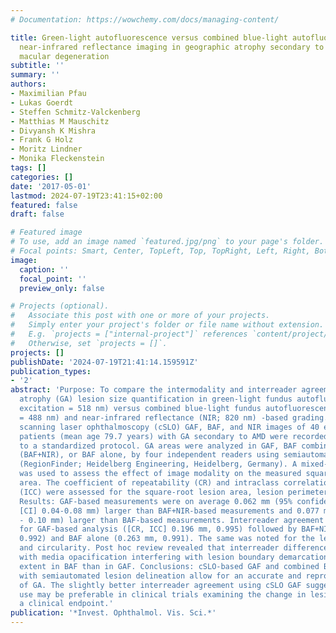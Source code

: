 ```yaml
---
# Documentation: https://wowchemy.com/docs/managing-content/

title: Green-light autofluorescence versus combined blue-light autofluorescence and
  near-infrared reflectance imaging in geographic atrophy secondary to age-related
  macular degeneration
subtitle: ''
summary: ''
authors:
- Maximilian Pfau
- Lukas Goerdt
- Steffen Schmitz-Valckenberg
- Matthias M Mauschitz
- Divyansh K Mishra
- Frank G Holz
- Moritz Lindner
- Monika Fleckenstein
tags: []
categories: []
date: '2017-05-01'
lastmod: 2024-07-19T23:41:15+02:00
featured: false
draft: false

# Featured image
# To use, add an image named `featured.jpg/png` to your page's folder.
# Focal points: Smart, Center, TopLeft, Top, TopRight, Left, Right, BottomLeft, Bottom, BottomRight.
image:
  caption: ''
  focal_point: ''
  preview_only: false

# Projects (optional).
#   Associate this post with one or more of your projects.
#   Simply enter your project's folder or file name without extension.
#   E.g. `projects = ["internal-project"]` references `content/project/deep-learning/index.md`.
#   Otherwise, set `projects = []`.
projects: []
publishDate: '2024-07-19T21:41:14.159591Z'
publication_types:
- '2'
abstract: 'Purpose: To compare the intermodality and interreader agreement for geographic
  atrophy (GA) lesion size quantification in green-light fundus autofluorescence (GAF;
  excitation = 518 nm) versus combined blue-light fundus autofluorescence (BAF; excitation
  = 488 nm) and near-infrared reflectance (NIR; 820 nm) -based grading. Methods: Confocal
  scanning laser ophthalmoscopy (cSLO) GAF, BAF, and NIR images of 40 eyes from 29
  patients (mean age 79.7 years) with GA secondary to AMD were recorded according
  to a standardized protocol. GA areas were analyzed in GAF, BAF combined with NIR
  (BAF+NIR), or BAF alone, by four independent readers using semiautomated software
  (RegionFinder; Heidelberg Engineering, Heidelberg, Germany). A mixed-effects model
  was used to assess the effect of image modality on the measured square-root lesion
  area. The coefficient of repeatability (CR) and intraclass correlation coefficient
  (ICC) were assessed for the square-root lesion area, lesion perimeter, and circularity.
  Results: GAF-based measurements were on average 0.062 mm (95% confidence interval
  [CI] 0.04-0.08 mm) larger than BAF+NIR-based measurements and 0.077 mm (95% CI 0.06
  - 0.10 mm) larger than BAF-based measurements. Interreader agreement was highest
  for GAF-based analysis ([CR, ICC] 0.196 mm, 0.995) followed by BAF+NIR (0.232 mm,
  0.992) and BAF alone (0.263 mm, 0.991). The same was noted for the lesion perimeter
  and circularity. Post hoc review revealed that interreader differences were associated
  with media opacification interfering with lesion boundary demarcation to a larger
  extent in BAF than in GAF. Conclusions: cSLO-based GAF and combined BAF+NIR imaging
  with semiautomated lesion delineation allow for an accurate and reproducible quantification
  of GA. The slightly better interreader agreement using cSLO GAF suggests that its
  use may be preferable in clinical trials examining the change in lesion size as
  a clinical endpoint.'
publication: '*Invest. Ophthalmol. Vis. Sci.*'
---
```

